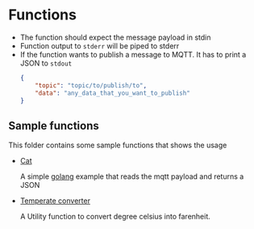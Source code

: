 # Functions

- The function should expect the message payload in stdin
- Function output to `stderr` will be piped to stderr
- If the function wants to publish a message to MQTT. It has to print a JSON to `stdout`
    ```json
    {
        "topic": "topic/to/publish/to",
        "data": "any_data_that_you_want_to_publish"
    }
    ```

## Sample functions

This folder contains some sample functions that shows the usage

- [Cat](./gocat)

    A simple [golang](golang.org) example that reads the mqtt payload and returns a JSON

- [Temperate converter](./temp_converter)

    A Utility function to convert degree celsius into farenheit.
